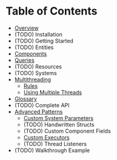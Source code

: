 # Table of Contents

-   [Overview](./overview.md)
-   (TODO) Installation
-   (TODO) Getting Started
-   (TODO) Entities
-   [Components](./components.md)
-   [Queries](./queries.md)
-   (TODO) Resources
-   (TODO) Systems
-   [Multithreading](./multithreading/index.md)
    -   [Rules](./multithreading/rules.md)
    -   [Using Multiple Threads](./multithreading/using_multiple_threads.md)
-   [Glossary](./glossary.md)
-   (TODO) Complete API
-   [Advanced Patterns](./advanced_patterns/index.md)
    -   [Custom System Parameters](./advanced_patterns/custom_system_parameters.md)
    -   (TODO) Handwritten Structs
    -   (TODO) Custom Component Fields
    -   [Custom Executors](./advanced_patterns/custom_executors.md)
    -   (TODO) Thread Listeners
-   (TODO) Walkthrough Example
